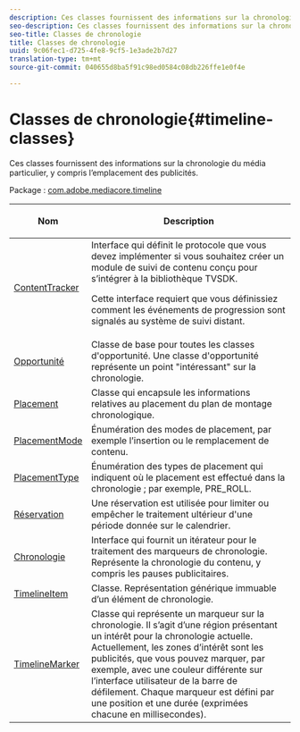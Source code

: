 ```yaml
---
description: Ces classes fournissent des informations sur la chronologie du média particulier, y compris l’emplacement des publicités.
seo-description: Ces classes fournissent des informations sur la chronologie du média particulier, y compris l’emplacement des publicités.
seo-title: Classes de chronologie
title: Classes de chronologie
uuid: 9c06fec1-d725-4fe8-9cf5-1e3ade2b7d27
translation-type: tm+mt
source-git-commit: 040655d8ba5f91c98ed0584c08db226ffe1e0f4e

---
```



# Classes de chronologie{#timeline-classes}

Ces classes fournissent des informations sur la chronologie du média particulier, y compris l’emplacement des publicités.

Package : [com.adobe.mediacore.timeline](https://help.adobe.com/en_US/primetime/api/psdk/asdoc-dhls_1.4/com/adobe/mediacore/timeline/package-detail.html)

<table frame="all" colsep="1" rowsep="1" id="table_6752E908BA6546549619994A3F7D5F87"> 
 <thead> 
  <tr rowsep="1"> 
   <th colname="1" class="entry"> Nom </th> 
   <th colname="2" class="entry"> <p>Description </p> </th> 
  </tr> 
 </thead>
 <tbody> 
  <tr rowsep="1"> 
   <td colname="1"> <span class="codeph"> <a href="https://help.adobe.com/en_US/primetime/api/psdk/asdoc-dhls_1.4/com/adobe/mediacore/timeline/ContentTracker.html" format="html" scope="external"> ContentTracker </a> </span> </td> 
   <td colname="2"> Interface qui définit le protocole que vous devez implémenter si vous souhaitez créer un module de suivi de contenu conçu pour s’intégrer à la bibliothèque TVSDK. <p>Cette interface requiert que vous définissiez comment les événements de progression sont signalés au système de suivi distant. </p> </td> 
  </tr> 
  <tr rowsep="1"> 
   <td colname="1"> <span class="codeph"> <a href="https://help.adobe.com/en_US/primetime/api/psdk/asdoc-dhls_1.4/com/adobe/mediacore/timeline/Opportunity.html" format="html" scope="external"> Opportunité </a> </span> </td> 
   <td colname="2"> Classe de base pour toutes les classes d'opportunité. Une classe d'opportunité représente un point "intéressant" sur la chronologie. </td> 
  </tr> 
  <tr rowsep="1"> 
   <td colname="1"> <span class="codeph"> <a href="https://help.adobe.com/en_US/primetime/api/psdk/asdoc-dhls_1.4/com/adobe/mediacore/timeline/Placement.html" format="html" scope="external"> Placement </a> </span> </td> 
   <td colname="2"> Classe qui encapsule les informations relatives au placement du plan de montage chronologique. </td> 
  </tr> 
  <tr rowsep="1"> 
   <td colname="1"> <span class="codeph"> <a href="https://help.adobe.com/en_US/primetime/api/psdk/asdoc-dhls_1.4/com/adobe/mediacore/timeline/PlacementMode.html" format="html" scope="external"> PlacementMode </a> </span> </td> 
   <td colname="2"> Énumération des modes de placement, par exemple l’insertion ou le remplacement de contenu. </td> 
  </tr> 
  <tr rowsep="1"> 
   <td colname="1"> <span class="codeph"> <a href="https://help.adobe.com/en_US/primetime/api/psdk/asdoc-dhls_1.4/com/adobe/mediacore/timeline/PlacementType.html" format="html" scope="external"> PlacementType </a> </span> </td> 
   <td colname="2"> Énumération des types de placement qui indiquent où le placement est effectué dans la chronologie ; par exemple, PRE_ROLL. </td> 
  </tr> 
  <tr rowsep="1"> 
   <td colname="1"> <span class="codeph"> <a href="https://help.adobe.com/en_US/primetime/api/psdk/asdoc-dhls_1.4/com/adobe/mediacore/timeline/Reservation.html" format="html" scope="external"> Réservation </a> </span> </td> 
   <td colname="2"> Une réservation est utilisée pour limiter ou empêcher le traitement ultérieur d'une période donnée sur le calendrier. </td> 
  </tr> 
  <tr rowsep="1"> 
   <td colname="1"> <span class="codeph"> <a href="https://help.adobe.com/en_US/primetime/api/psdk/asdoc-dhls_1.4/com/adobe/mediacore/timeline/Timeline.html" format="html" scope="external"> Chronologie </a> </span> </td> 
   <td colname="2"> Interface qui fournit un itérateur pour le traitement des marqueurs de chronologie. Représente la chronologie du contenu, y compris les pauses publicitaires. </td> 
  </tr> 
  <tr rowsep="1"> 
   <td colname="1"> <span class="codeph"> <a href="https://help.adobe.com/en_US/primetime/api/psdk/asdoc-dhls_1.4/com/adobe/mediacore/timeline/TimelineItem.html" format="html" scope="external"> TimelineItem </a> </span> </td> 
   <td colname="2"> Classe. Représentation générique immuable d’un élément de chronologie. </td> 
  </tr> 
  <tr rowsep="1"> 
   <td colname="1"> <span class="codeph"> <a href="https://help.adobe.com/en_US/primetime/api/psdk/asdoc-dhls_1.4/com/adobe/mediacore/timeline/TimelineMarker.html" format="html" scope="external"> TimelineMarker </a> </span> </td> 
   <td colname="2"> Classe qui représente un marqueur sur la chronologie. Il s’agit d’une région présentant un intérêt pour la chronologie actuelle. Actuellement, les zones d’intérêt sont les publicités, que vous pouvez marquer, par exemple, avec une couleur différente sur l’interface utilisateur de la barre de défilement. Chaque marqueur est défini par une position et une durée (exprimées chacune en millisecondes). </td> 
  </tr> 
 </tbody> 
</table>

